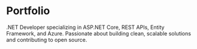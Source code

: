 # Portfolio
.NET Developer specializing in ASP.NET Core, REST APIs, Entity Framework, and Azure. Passionate about building clean, scalable solutions and contributing to open source.
